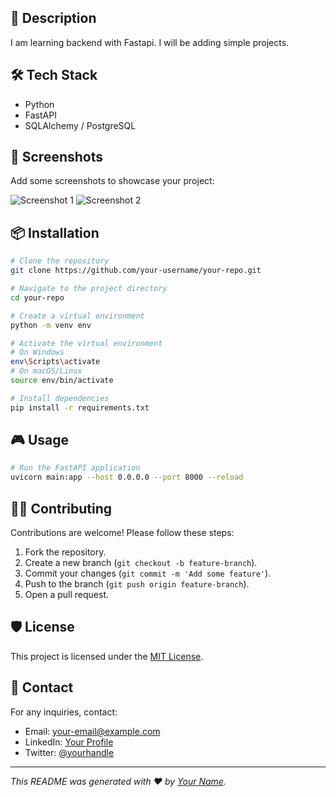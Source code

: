 
## 📌 Description
I am learning backend with Fastapi. I will be adding simple projects.

## 🛠️ Tech Stack
- Python
- FastAPI
- SQLAlchemy / PostgreSQL

## 📸 Screenshots
Add some screenshots to showcase your project:

![Screenshot 1](link-to-image1)
![Screenshot 2](link-to-image2)

## 📦 Installation
```bash
# Clone the repository
git clone https://github.com/your-username/your-repo.git

# Navigate to the project directory
cd your-repo

# Create a virtual environment
python -m venv env

# Activate the virtual environment
# On Windows
env\Scripts\activate
# On macOS/Linux
source env/bin/activate

# Install dependencies
pip install -r requirements.txt
```

## 🎮 Usage
```bash
# Run the FastAPI application
uvicorn main:app --host 0.0.0.0 --port 8000 --reload
```

## 🧑‍💻 Contributing
Contributions are welcome! Please follow these steps:
1. Fork the repository.
2. Create a new branch (`git checkout -b feature-branch`).
3. Commit your changes (`git commit -m 'Add some feature'`).
4. Push to the branch (`git push origin feature-branch`).
5. Open a pull request.

## 🛡️ License
This project is licensed under the [MIT License](LICENSE).

## 📩 Contact
For any inquiries, contact:
- Email: your-email@example.com
- LinkedIn: [Your Profile](https://linkedin.com/in/your-profile)
- Twitter: [@yourhandle](https://twitter.com/yourhandle)

---
*This README was generated with ❤️ by [Your Name](https://github.com/your-username).*

